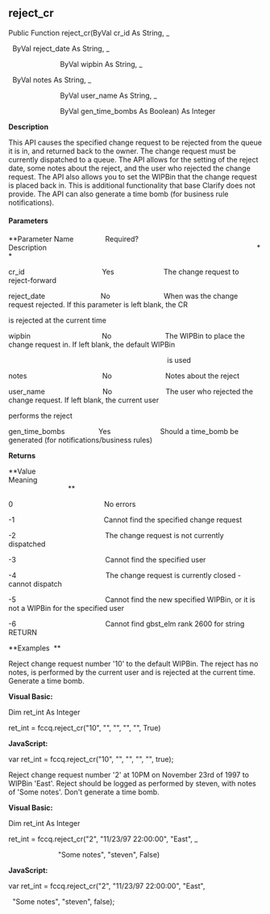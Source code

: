 reject_cr
---------

Public Function reject_cr(ByVal cr_id As String, _

  ByVal reject_date As String, _

                          ByVal wipbin As String, _

  ByVal notes As String, _

                          ByVal user_name As String, _

                          ByVal gen_time_bombs As Boolean) As Integer

**Description**

This API causes the specified change request to be rejected from the queue it is in, and returned back to the owner. The change request must be currently dispatched to a queue. The API allows for the setting of the reject date, some notes about the reject, and the user who rejected the change request. The API also allows you to set the WIPBin that the change request is placed back in. This is additional functionality that base Clarify does not provide. The API can also generate a time bomb (for business rule notifications).

#### Parameters
**Parameter Name                Required?             Description                                                                                                          **

cr_id                                       Yes                         The change request to reject-forward

reject_date                            No                           When was the change request rejected. If this parameter is left blank, the CR

is rejected at the current time

wipbin                                    No                           The WIPBin to place the change request in. If left blank, the default WIPBin

                                                                                is used

notes                                      No                           Notes about the reject

user_name                             No                           The user who rejected the change request. If left blank, the current user

performs the reject

gen_time_bombs                 Yes                         Should a time_bomb be generated (for notifications/business rules)

**Returns**

**Value                                     Meaning                                                                                                                                               **

0                                              No errors

-1                                             Cannot find the specified change request

-2                                             The change request is not currently dispatched

-3                                             Cannot find the specified user

-4                                             The change request is currently closed - cannot dispatch

-5                                             Cannot find the new specified WIPBin, or it is not a WIPBin for the specified user

-6                                             Cannot find gbst_elm rank 2600 for string RETURN

**Examples  **

 Reject change request number '10' to the default WIPBin. The reject has no notes, is performed by the current user and is rejected at the current time. Generate a time bomb.

**Visual Basic:**

Dim ret_int As Integer

ret_int = fccq.reject_cr("10", "", "", "", "", True)

**JavaScript:**

var ret_int = fccq.reject_cr("10", "", "", "", "", true);

 Reject change request number '2' at 10PM on November 23rd of 1997 to WIPBin 'East'. Reject should be logged as performed by steven, with notes of 'Some notes'. Don't generate a time bomb.

**Visual Basic:**

Dim ret_int As Integer

ret_int = fccq.reject_cr("2", "11/23/97 22:00:00", "East", _

                         "Some notes", "steven", False)

**JavaScript:**

var ret_int = fccq.reject_cr("2", "11/23/97 22:00:00", "East",

  "Some notes", "steven", false);